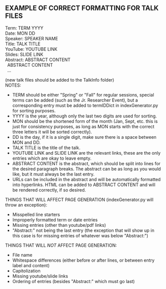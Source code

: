 <h2>EXAMPLE OF CORRECT FORMATTING FOR TALK FILES</h2>

Term: TERM YYYY<br>
Date: MON DD<br>
Speaker: SPEAKER NAME<br>
Title: TALK TITLE<br>
YouTube: YOUTUBE LINK<br>
Slides: SLIDE LINK<br>
Abstract: ABSTRACT CONTENT<br>
&ensp;ABSTRACT CONTENT<br>
&ensp;...<br>


(new talk files should be added to the TalkInfo folder)<br>
NOTES:
<ul>
  <li>TERM should be either "Spring" or "Fall" for regular sessions, special terms can be added (such as the Jr. Researcher Event), but a corresponding entry must be added to termIDDict in indexGenerator.py for sorting purposes.</li>
  <li>YYYY is the year, although only the last two digits are used for sorting.</li>
  <li>MON should be the shortened form of the month (Jan, Sept, etc. this is just for consistency purposes, as long as MON starts with the correct three letters it will be sorted correctly).</li>
  <li>DD is the day, if it is a single digit, make sure there is a space between MON and DD.</li>
  <li>TALK TITLE is the title of the talk.</li>
  <li>YOUTUBE LINK and SLIDE LINK are the relevant links, these are the only entries which are okay to leave empty.</li>
  <li>ABSTRACT CONTENT is the abstract, which should be split into lines for the desired paragraph breaks. The abstract can be as long as you would like, but it must always be the last entry.</li>
  <li>URLs can be included in the abstract and will be automatically formatted into hyperlinks. HTML can be added to ABSTRACT CONTENT and will be rendered correctly, if so desired.</li>
</ul>

THINGS THAT WILL AFFECT PAGE GENERATION (indexGenerator.py will throw an exception):
<ul>
  <li>Misspelled line starters</li>
  <li>Improperly formatted term or date entries</li>
  <li>Missing entries (other than youtube/pdf links)</li>
  <li>"Abstract:" not being the last entry (the exception that will show up in this case is for missing entries of whatever was below "Abstract:")</li>
</ul>

THINGS THAT WILL _NOT_ AFFECT PAGE GENERATION:
<ul>
  <li>File name</li>
  <li>Whitespace differences (either before or after lines, or between entry label and content)</li>
  <li>Capitolization</li>
  <li>Missing youtube/slide links</li>
  <li>Ordering of entries (besides "Abstract:" which must go last)</li>
</ul>
